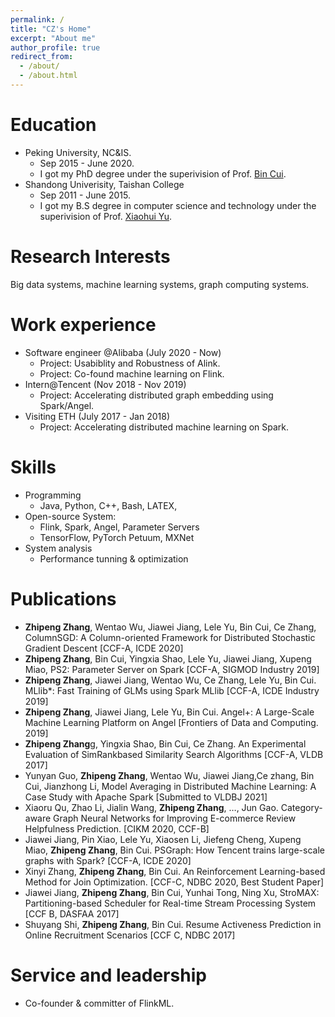 ```yaml
---
permalink: /
title: "CZ's Home"
excerpt: "About me"
author_profile: true
redirect_from: 
  - /about/
  - /about.html
---
```


Education
======
- Peking University, NC&IS.
    - Sep 2015 - June 2020.
    - I got my PhD degree under the superivision of Prof. [Bin Cui](http://net.pku.edu.cn/~cuibin/).
- Shandong Univerisity, Taishan College
    - Sep 2011 - June 2015.
    - I got my B.S degree in computer science and technology under the superivision of Prof. [Xiaohui Yu](https://www.cs.sdu.edu.cn/info/1075/2855.htm).

Research Interests
======
Big data systems, machine learning systems, graph computing systems. 

Work experience
======
- Software engineer @Alibaba (July 2020 - Now)
    - Project: Usabiblity and Robustness of Alink.
    - Project: Co-found machine learning on Flink.
- Intern@Tencent (Nov 2018 - Nov 2019)
  - Project: Accelerating distributed graph embedding using Spark/Angel.
- Visiting ETH (July 2017 - Jan 2018)
    - Project: Accelerating distributed machine learning on Spark.

Skills
======
- Programming
    - Java, Python, C++, Bash, LATEX,
- Open-source System:
    - Flink, Spark, Angel, Parameter Servers
    - TensorFlow, PyTorch Petuum, MXNet
- System analysis
    - Performance tunning & optimization

Publications
======
- **Zhipeng Zhang**, Wentao Wu, Jiawei Jiang, Lele Yu, Bin Cui, Ce Zhang, ColumnSGD: A Column-oriented Framework for Distributed Stochastic Gradient Descent [CCF-A, ICDE 2020]
- **Zhipeng Zhang**, Bin Cui, Yingxia Shao, Lele Yu, Jiawei Jiang, Xupeng Miao, PS2: Parameter Server on Spark [CCF-A, SIGMOD Industry 2019] 
- **Zhipeng Zhang**, Jiawei Jiang, Wentao Wu, Ce Zhang, Lele Yu, Bin Cui. MLlib*: Fast Training of GLMs using Spark MLlib [CCF-A, ICDE Industry 2019] 
- **Zhipeng Zhang**, Jiawei Jiang, Lele Yu, Bin Cui. Angel+: A Large-Scale Machine Learning Platform on Angel [Frontiers of Data and Computing. 2019]
- **Zhipeng Zhang**g, Yingxia Shao, Bin Cui, Ce Zhang. An Experimental Evaluation of SimRankbased Similarity Search Algorithms [CCF-A, VLDB 2017]
- Yunyan Guo, **Zhipeng Zhang**, Wentao Wu, Jiawei Jiang,Ce zhang, Bin Cui, Jianzhong Li, Model Averaging in Distributed Machine Learning: A Case Study with Apache Spark [Submitted to VLDBJ 2021]
- Xiaoru Qu, Zhao Li, Jialin Wang, **Zhipeng Zhang**, …, Jun Gao. Category-aware Graph Neural Networks for Improving E-commerce Review Helpfulness Prediction. [CIKM 2020, CCF-B]
- Jiawei Jiang, Pin Xiao, Lele Yu, Xiaosen Li, Jiefeng Cheng, Xupeng Miao, **Zhipeng Zhang**, Bin Cui. PSGraph: How Tencent trains large-scale graphs with Spark? [CCF-A, ICDE 2020]
- Xinyi Zhang, **Zhipeng Zhang**, Bin Cui. An Reinforcement Learning-based Method for Join Optimization. [CCF-C, NDBC 2020, Best Student Paper]
- Jiawei Jiang, **Zhipeng Zhang**, Bin Cui, Yunhai Tong, Ning Xu, StroMAX: Partitioning-based Scheduler for Real-time Stream Processing System [CCF B, DASFAA 2017] 
- Shuyang Shi, **Zhipeng Zhang**, Bin Cui. Resume Activeness Prediction in Online Recruitment Scenarios [CCF C, NDBC 2017]

<!--   <ul>{% for post in site.publications %}
    {% include archive-single-cv.html %}
  {% endfor %}</ul> -->
  
<!-- Talks
======
  <ul>{% for post in site.talks %}
    {% include archive-single-talk-cv.html %}
  {% endfor %}</ul> -->

  
Service and leadership
======
- Co-founder & committer of FlinkML.